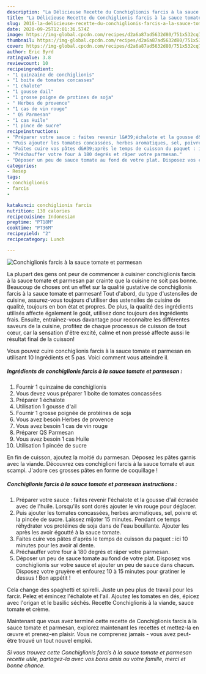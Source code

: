 ```yaml
---
description: "La Délicieuse Recette du Conchiglionis farcis à la sauce tomate et parmesan"
title: "La Délicieuse Recette du Conchiglionis farcis à la sauce tomate et parmesan"
slug: 2016-la-delicieuse-recette-du-conchiglionis-farcis-a-la-sauce-tomate-et-parmesan
date: 2020-09-25T12:01:36.574Z
image: https://img-global.cpcdn.com/recipes/d2a6a87ad5632d80/751x532cq70/conchiglionis-farcis-a-la-sauce-tomate-et-parmesan-photo-principale-de-la-recette.jpg
thumbnail: https://img-global.cpcdn.com/recipes/d2a6a87ad5632d80/751x532cq70/conchiglionis-farcis-a-la-sauce-tomate-et-parmesan-photo-principale-de-la-recette.jpg
cover: https://img-global.cpcdn.com/recipes/d2a6a87ad5632d80/751x532cq70/conchiglionis-farcis-a-la-sauce-tomate-et-parmesan-photo-principale-de-la-recette.jpg
author: Eric Byrd
ratingvalue: 3.8
reviewcount: 10
recipeingredient:
- "1 quinzaine de conchiglionis"
- "1 boite de tomates concasses"
- "1 chalote"
- "1 gousse dail"
- "1 grosse poigne de protines de soja"
- " Herbes de provence"
- "1 cas de vin rouge"
- " QS Parmesan"
- "1 cas Huile"
- "1 pince de sucre"
recipeinstructions:
- "Préparer votre sauce : faites revenir l&#39;échalote et la gousse d&#39;ail écrasée avec de l&#39;huile. Lorsqu&#39;ils sont dorés ajouter le vin rouge pour déglacer."
- "Puis ajouter les tomates concassées, herbes aromatiques, sel, poivre et la pincée de sucre. Laissez mijoter 15 minutes. Pendant ce temps réhydrater vos protéines de soja dans de l&#39;eau bouillante. Ajouter les après les avoir égoutté à la sauce tomate."
- "Faites cuire vos pâtes d&#39;après le temps de cuisson du paquet : ici 10 minutes pour les avoir al dente."
- "Préchauffer votre four à 180 degrés et râper votre parmesan."
- "Déposer un peu de sauce tomate au fond de votre plat. Disposez vos conchiglionis sur votre sauce et ajouter un peu de sauce dans chacun. Disposez votre gruyère et enfourez 10 à 15 minutes pour gratiner le dessus ! Bon appétit !"
categories:
- Resep
tags:
- conchiglionis
- farcis
- 

katakunci: conchiglionis farcis  
nutrition: 130 calories
recipecuisine: Indonesian
preptime: "PT18M"
cooktime: "PT36M"
recipeyield: "2"
recipecategory: Lunch

---
```



![Conchiglionis farcis à la sauce tomate et parmesan](https://img-global.cpcdn.com/recipes/d2a6a87ad5632d80/751x532cq70/conchiglionis-farcis-a-la-sauce-tomate-et-parmesan-photo-principale-de-la-recette.jpg)

La plupart des gens ont peur de commencer à cuisiner conchiglionis farcis à la sauce tomate et parmesan par crainte que la cuisine ne soit pas bonne. Beaucoup de choses ont un effet sur la qualité gustative de conchiglionis farcis à la sauce tomate et parmesan! Tout d'abord, du type d'ustensiles de cuisine, assurez-vous toujours d'utiliser des ustensiles de cuisine de qualité, toujours en bon état et propres. De plus, la qualité des ingrédients utilisés affecte également le goût, utilisez donc toujours des ingrédients frais. Ensuite, entraînez-vous davantage pour reconnaître les différentes saveurs de la cuisine, profitez de chaque processus de cuisson de tout cœur, car la sensation d'être excité, calme et non pressé affecte aussi le résultat final de la cuisson!

<!--inarticleads1-->

Vous pouvez cuire conchiglionis farcis à la sauce tomate et parmesan en utilisant 10 Ingrédients et 5 pas. Voici comment vous atteindre il.

##### Ingrédients de conchiglionis farcis à la sauce tomate et parmesan :

1. Fournir 1 quinzaine de conchiglionis
1. Vous devez vous préparer 1 boite de tomates concassées
1. Préparer 1 échalote
1. Utilisation 1 gousse d&#39;ail
1. Fournir 1 grosse poignée de protéines de soja
1. Vous avez besoin  Herbes de provence
1. Vous avez besoin 1 cas de vin rouge
1. Préparer  QS Parmesan
1. Vous avez besoin 1 cas Huile
1. Utilisation 1 pincée de sucre


En fin de cuisson, ajoutez la moitié du parmesan. Déposez les pâtes garnis avec la viande. Découvrez ces conchiglioni farcis à la sauce tomate et aux scampi. J&#39;adore ces grosses pâtes en forme de coquillage ! 

<!--inarticleads2-->

##### Conchiglionis farcis à la sauce tomate et parmesan instructions :

1. Préparer votre sauce : faites revenir l&#39;échalote et la gousse d&#39;ail écrasée avec de l&#39;huile. Lorsqu&#39;ils sont dorés ajouter le vin rouge pour déglacer.
1. Puis ajouter les tomates concassées, herbes aromatiques, sel, poivre et la pincée de sucre. Laissez mijoter 15 minutes. Pendant ce temps réhydrater vos protéines de soja dans de l&#39;eau bouillante. Ajouter les après les avoir égoutté à la sauce tomate.
1. Faites cuire vos pâtes d&#39;après le temps de cuisson du paquet : ici 10 minutes pour les avoir al dente.
1. Préchauffer votre four à 180 degrés et râper votre parmesan.
1. Déposer un peu de sauce tomate au fond de votre plat. Disposez vos conchiglionis sur votre sauce et ajouter un peu de sauce dans chacun. Disposez votre gruyère et enfourez 10 à 15 minutes pour gratiner le dessus ! Bon appétit !


Cela change des spaghetti et spirelli. Juste un peu plus de travail pour les farcir. Pelez et émincez l&#39;échalote et l&#39;ail. Ajoutez les tomates en dés, épicez avec l&#39;origan et le basilic séchés. Recette Conchiglionis à la viande, sauce tomate et crème. 

<!--inarticleads1-->

<p>
Maintenant que vous avez terminé cette recette de Conchiglionis farcis à la sauce tomate et parmesan, explorez maintenant les recettes et mettez-la en œuvre et prenez-en plaisir. Vous ne comprenez jamais - vous avez peut-être trouvé un tout nouvel emploi.
</p>

<p>
<i>Si vous trouvez cette Conchiglionis farcis à la sauce tomate et parmesan recette utile, partagez-la avec vos bons amis ou votre famille, merci et bonne chance.</i>
</p>
